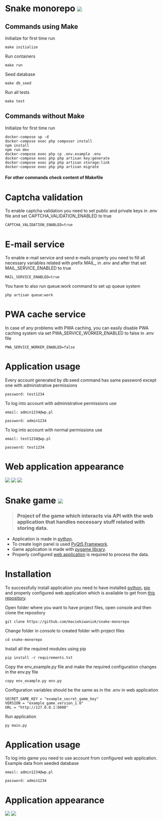 # Snake monorepo ![](https://github.com/maciekiwaniuk/snake-monorepo/blob/main/readme/icon.png?raw=true) 

## Commands using Make

Initialize for first time run

    make initialize

Run containers

    make run

Seed database

    make db_seed

Run all tests

    make test

## Commands without Make

Initialize for first time run

    docker-compose up -d
	docker-compose exec php composer install
	npm install
	npm run dev
	docker-compose exec php cp .env.example .env
	docker-compose exec php php artisan key:generate
	docker-compose exec php php artisan storage:link
	docker-compose exec php php artisan migrate

#### For other commands check content of Makefile
    
# Captcha validation

To enable captcha validation you need to set public and private keys in .env file and set CAPTCHA_VALIDATION_ENABLED to true

    CAPTCHA_VALIDATION_ENABLED=true

# E-mail service

To enable e-mail service and send e-mails properly you need to fill all necessary variables related with prefix MAIL_ in .env and after that set MAIL_SERVICE_ENABLED to true

    MAIL_SERVICE_ENABLED=true

You have to also run queue:work command to set up queue system

    php artisan queue:work

# PWA cache service

In case of any problems with PWA caching, you can easily disable PWA caching system via set PWA_SERVICE_WORKER_ENABLED to false in .env file

    PWA_SERVICE_WORKER_ENABLED=false

# Application usage

Every account generated by db:seed command has same password except one with administrative permissions

    password: test1234 

To log into account with administrative permissions use

    email: admin1234@wp.pl

    password: admin1234

To log into account with normal permissions use

    email: test1234@wp.pl

    password: test1234

# Web application appearance

![](https://github.com/maciekiwaniuk/snake-monorepo/raw/main/readme/gifs/gif_web_1.gif)
![](https://github.com/maciekiwaniuk/snake-monorepo/raw/main/readme/gifs/gif_web_2.gif)
![](https://github.com/maciekiwaniuk/snake-monorepo/raw/main/readme/gifs/gif_web_3.gif)
    
# Snake game ![](https://github.com/maciekiwaniuk/monorepo/blob/main/images/icon.png?raw=true) 

> ### Project of the game which interacts via API with the web application that handles necessary stuff related with storing data.

- Application is made in [python](https://www.python.org/downloads/).
- To create login panel is used [PyQt5 Framework](https://pypi.org/project/PyQt5/).
- Game application is made with [pygame library](https://getbootstrap.com/docs/5.1/getting-started/introduction/).
- Properly configured [web application](https://github.com/maciekiwaniuk/snake-monorepo) is required to process the data.

# Installation

To successfully install application you need to have installed [python](https://www.python.org/downloads/), [pip](https://pypi.org/project/pip/) and properly configured web application which is available to get from [this repository](https://github.com/maciekiwaniuk/snake-monorepo).

Open folder where you want to have project files, open console and then clone the repository

    git clone https://github.com/maciekiwaniuk/snake-monorepo
	
Change folder in console to created folder with project files

	cd snake-monorepo

Install all the required modules using pip

    pip install -r requirements.txt

Copy the env_example.py file and make the required configuration changes in the env.py file

    copy env_example.py env.py
    
Configuration variables should be the same as in the .env in web application

    SECRET_GAME_KEY = "example_secret_game_key"
    VERSION = "example_game_version_1.0"
    URL = "http://127.0.0.1:8000"

Run application

    py main.py

# Application usage

To log into game you need to use account from configured web application. Example data from seeded database

    email: admin1234@wp.pl

    password: admin1234
	
# Application appearance

![](https://github.com/maciekiwaniuk/snake-monorepo/raw/main/readme/gifs/gif_desktop_1.gif)
![](https://github.com/maciekiwaniuk/snake-monorepo/raw/main/readme/gifs/gif_desktop_2.gif)
